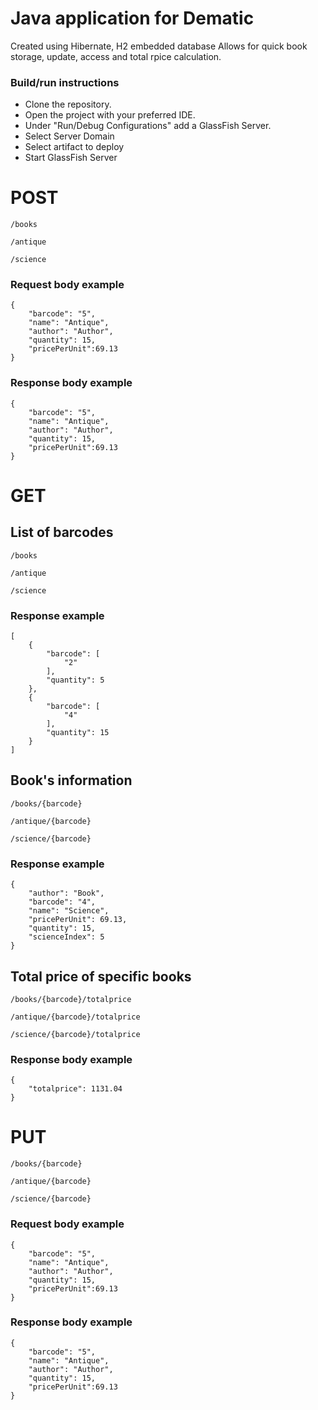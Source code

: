 # Java application for Dematic

Created using Hibernate, H2 embedded database
Allows for quick book storage, update, access and total rpice calculation.

### Build/run instructions

* Clone the repository.
* Open the project with your preferred IDE.
* Under "Run/Debug Configurations" add a GlassFish Server.
* Select Server Domain
* Select artifact to deploy
* Start GlassFish Server

# POST

```/books```

```/antique```

```/science```

### Request body example
```
{
    "barcode": "5",
    "name": "Antique",
    "author": "Author",
    "quantity": 15,
    "pricePerUnit":69.13
}
```

### Response body example

```
{
    "barcode": "5",
    "name": "Antique",
    "author": "Author",
    "quantity": 15,
    "pricePerUnit":69.13
}
```

# GET

## List of barcodes

```/books```

```/antique```

```/science```

### Response example

```
[
    {
        "barcode": [
            "2"
        ],
        "quantity": 5
    },
    {
        "barcode": [
            "4"
        ],
        "quantity": 15
    }
]
```

## Book's information

```/books/{barcode}```

```/antique/{barcode}```

```/science/{barcode}```

### Response example

```
{
    "author": "Book",
    "barcode": "4",
    "name": "Science",
    "pricePerUnit": 69.13,
    "quantity": 15,
    "scienceIndex": 5
}
```

## Total price of specific books

```/books/{barcode}/totalprice```

```/antique/{barcode}/totalprice```

```/science/{barcode}/totalprice```

### Response body example

```
{
    "totalprice": 1131.04
}
```

# PUT

```/books/{barcode}```

```/antique/{barcode}```

```/science/{barcode}```

### Request body example
```
{
    "barcode": "5",
    "name": "Antique",
    "author": "Author",
    "quantity": 15,
    "pricePerUnit":69.13
}
```

### Response body example
```
{
    "barcode": "5",
    "name": "Antique",
    "author": "Author",
    "quantity": 15,
    "pricePerUnit":69.13
}
```
